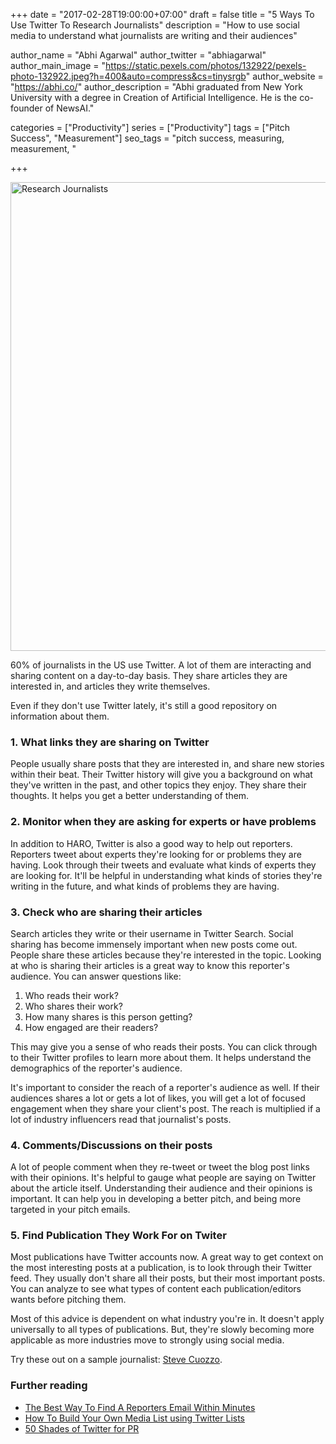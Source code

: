 +++
date = "2017-02-28T19:00:00+07:00"
draft = false
title = "5 Ways To Use Twitter To Research Journalists"
description = "How to use social media to understand what journalists are writing and their audiences"

author_name = "Abhi Agarwal"
author_twitter = "abhiagarwal"
author_main_image = "https://static.pexels.com/photos/132922/pexels-photo-132922.jpeg?h=400&auto=compress&cs=tinysrgb"
author_website = "https://abhi.co/"
author_description = "Abhi graduated from New York University with a degree in Creation of Artificial Intelligence. He is the co-founder of NewsAI."

categories = ["Productivity"]
series = ["Productivity"]
tags = ["Pitch Success", "Measurement"]
seo_tags = "pitch success, measuring, measurement, "

+++

<img src="https://static.pexels.com/photos/132922/pexels-photo-132922.jpeg?w=750&auto=compress&cs=tinysrgb" width="750px" alt="Research Journalists">

60% of journalists in the US use Twitter. A lot of them are interacting and sharing content on a day-to-day basis. They share articles they are interested in, and articles they write themselves.

Even if they don't use Twitter lately, it's still a good repository on information about them.

### 1. What links they are sharing on Twitter

People usually share posts that they are interested in, and share new stories within their beat. Their Twitter history will give you a background on what they've written in the past, and other topics they enjoy. They share their thoughts. It helps you get a better understanding of them.

### 2. Monitor when they are asking for experts or have problems

In addition to HARO, Twitter is also a good way to help out reporters. Reporters tweet about experts they're looking for or problems they are having. Look through their tweets and evaluate what kinds of experts they are looking for. It'll be helpful in understanding what kinds of stories they're writing in the future, and what kinds of problems they are having.

### 3. Check who are sharing their articles

Search articles they write or their username in Twitter Search. Social sharing has become immensely important when new posts come out. People share these articles because they're interested in the topic. Looking at who is sharing their articles is a great way to know this reporter's audience. You can answer questions like:

1. Who reads their work?
2. Who shares their work?
3. How many shares is this person getting?
4. How engaged are their readers?

This may give you a sense of who reads their posts. You can click through to their Twitter profiles to learn more about them. It helps understand the demographics of the reporter's audience.

It's important to consider the reach of a reporter's audience as well. If their audiences shares a lot or gets a lot of likes, you will get a lot of focused engagement when they share your client's post. The reach is multiplied if a lot of industry influencers read that journalist's posts.

### 4. Comments/Discussions on their posts

A lot of people comment when they re-tweet or tweet the blog post links with their opinions. It's helpful to gauge what people are saying on Twitter about the article itself. Understanding their audience and their opinions is important. It can help you in developing a better pitch, and being more targeted in your pitch emails.

### 5. Find Publication They Work For on Twiter

Most publications have Twitter accounts now. A great way to get context on the most interesting posts at a publication, is to look through their Twitter feed. They usually don't share all their posts, but their most important posts. You can analyze to see what types of content each publication/editors wants before pitching them.

Most of this advice is dependent on what industry you're in. It doesn't apply universally to all types of publications. But, they're slowly becoming more applicable as more industries move to strongly using social media.

Try these out on a sample journalist: [Steve Cuozzo](https://twitter.com/stevecuozzo).

### Further reading

- [The Best Way To Find A Reporters Email Within Minutes](https://www.newsai.co/blog/easily-find-a-reporters-email/)
- [How To Build Your Own Media List using Twitter Lists](https://www.newsai.co/blog/twitter-lists-to-find-journalists/)
- [50 Shades of Twitter for PR](http://socialprchat.com/50-shades-of-twitter-for-pr/)